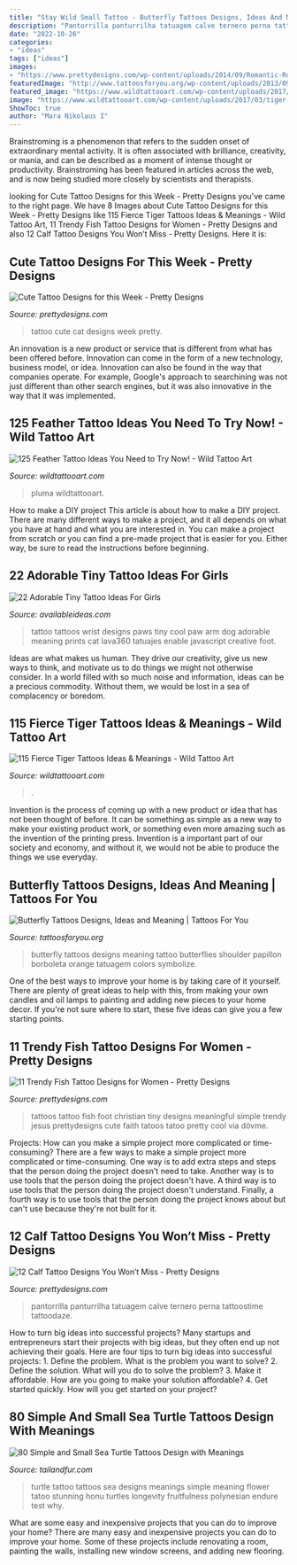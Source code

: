 ```yaml
---
title: "Stay Wild Small Tattoo - Butterfly Tattoos Designs, Ideas And Meaning"
description: "Pantorrilla panturrilha tatuagem calve ternero perna tattoostime tattoodaze"
date: "2022-10-26"
categories:
- "ideas"
tags: ["ideas"]
images:
- "https://www.prettydesigns.com/wp-content/uploads/2014/09/Romantic-Rose-Tattoo.jpg"
featuredImage: "http://www.tattoosforyou.org/wp-content/uploads/2013/09/Butterfly-Tattoos.jpg"
featured_image: "https://www.wildtattooart.com/wp-content/uploads/2017/03/tiger-tattoos-02031715.jpg"
image: "https://www.wildtattooart.com/wp-content/uploads/2017/03/tiger-tattoos-02031715.jpg"
ShowToc: true
author: "Mara Nikolaus I"
---
```



Brainstroming is a phenomenon that refers to the sudden onset of extraordinary mental activity. It is often associated with brilliance, creativity, or mania, and can be described as a moment of intense thought or productivity. Brainstroming has been featured in articles across the web, and is now being studied more closely by scientists and therapists.

	

		
looking for Cute Tattoo Designs for this Week - Pretty Designs you've came to the right page. We have 8 Images about Cute Tattoo Designs for this Week - Pretty Designs like 115 Fierce Tiger Tattoos Ideas &amp; Meanings - Wild Tattoo Art, 11 Trendy Fish Tattoo Designs for Women - Pretty Designs and also 12 Calf Tattoo Designs You Won’t Miss - Pretty Designs. Here it is:
		
    
## Cute Tattoo Designs For This Week - Pretty Designs

<img loading=lazy src="https://www.prettydesigns.com/wp-content/uploads/2014/12/Cute-Cat-Tattoo.jpg" onerror="this.onerror=null;this.src='https://tse2.mm.bing.net/th?id=OIP.hFjRMuA0vPYDZVwlAc6jsgHaLK&amp;pid=15.1';" alt="Cute Tattoo Designs for this Week - Pretty Designs">

_Source: prettydesigns.com_

>tattoo cute cat designs week pretty. 

	

An innovation is a new product or service that is different from what has been offered before. Innovation can come in the form of a new technology, business model, or idea. Innovation can also be found in the way that companies operate. For example, Google's approach to searchining was not just different than other search engines, but it was also innovative in the way that it was implemented.

    
## 125 Feather Tattoo Ideas You Need To Try Now! - Wild Tattoo Art

<img loading=lazy src="https://www.wildtattooart.com/wp-content/uploads/2018/03/feather-tattoos-07031826.jpg" onerror="this.onerror=null;this.src='https://tse1.mm.bing.net/th?id=OIP.kgkE_aEjv1O7gLS3YAZcLQHaJ4&amp;pid=15.1';" alt="125 Feather Tattoo Ideas You Need to Try Now! - Wild Tattoo Art">

_Source: wildtattooart.com_

>pluma wildtattooart. 

	

How to make a DIY project
This article is about how to make a DIY project. There are many different ways to make a project, and it all depends on what you have at hand and what you are interested in. You can make a project from scratch or you can find a pre-made project that is easier for you. Either way, be sure to read the instructions before beginning.

    
## 22 Adorable Tiny Tattoo Ideas For Girls

<img loading=lazy src="http://availableideas.com/wp-content/uploads/2015/09/small-tattoos-for-girls-with-meaning-1.jpg" onerror="this.onerror=null;this.src='https://tse1.mm.bing.net/th?id=OIP.-qUUg1KhUlSFl3duCr15lwHaJ4&amp;pid=15.1';" alt="22 Adorable Tiny Tattoo Ideas For Girls">

_Source: availableideas.com_

>tattoo tattoos wrist designs paws tiny cool paw arm dog adorable meaning prints cat lava360 tatuajes enable javascript creative foot. 

	

Ideas are what makes us human. They drive our creativity, give us new ways to think, and motivate us to do things we might not otherwise consider. In a world filled with so much noise and information, ideas can be a precious commodity. Without them, we would be lost in a sea of complacency or boredom.

    
## 115 Fierce Tiger Tattoos Ideas &amp; Meanings - Wild Tattoo Art

<img loading=lazy src="https://www.wildtattooart.com/wp-content/uploads/2017/03/tiger-tattoos-02031715.jpg" onerror="this.onerror=null;this.src='https://tse1.mm.bing.net/th?id=OIP.-nvA9E0Bnp6Tndd6cFRz6wHaJ6&amp;pid=15.1';" alt="115 Fierce Tiger Tattoos Ideas &amp; Meanings - Wild Tattoo Art">

_Source: wildtattooart.com_

>. 

	

Invention is the process of coming up with a new product or idea that has not been thought of before. It can be something as simple as a new way to make your existing product work, or something even more amazing such as the invention of the printing press. Invention is a important part of our society and economy, and without it, we would not be able to produce the things we use everyday.

    
## Butterfly Tattoos Designs, Ideas And Meaning | Tattoos For You

<img loading=lazy src="http://www.tattoosforyou.org/wp-content/uploads/2013/09/Butterfly-Tattoos.jpg" onerror="this.onerror=null;this.src='https://tse4.mm.bing.net/th?id=OIP.xAaybnVPt6lROVKzcBpSkQHaKO&amp;pid=15.1';" alt="Butterfly Tattoos Designs, Ideas and Meaning | Tattoos For You">

_Source: tattoosforyou.org_

>butterfly tattoos designs meaning tattoo butterflies shoulder papillon borboleta orange tatuagem colors symbolize. 

	

One of the best ways to improve your home is by taking care of it yourself. There are plenty of great ideas to help with this, from making your own candles and oil lamps to painting and adding new pieces to your home decor. If you're not sure where to start, these five ideas can give you a few starting points.

    
## 11 Trendy Fish Tattoo Designs For Women - Pretty Designs

<img loading=lazy src="http://www.prettydesigns.com/wp-content/uploads/2014/09/Tiny-Fish-Tattoo-on-The-Foot.jpg" onerror="this.onerror=null;this.src='https://tse2.mm.bing.net/th?id=OIP.LxaXQ2tokM-JAFVr8pqwlgHaHa&amp;pid=15.1';" alt="11 Trendy Fish Tattoo Designs for Women - Pretty Designs">

_Source: prettydesigns.com_

>tattoos tattoo fish foot christian tiny designs meaningful simple trendy jesus prettydesigns cute faith tatoos tatoo pretty cool via dövme. 

	

Projects: How can you make a simple project more complicated or time-consuming?
There are a few ways to make a simple project more complicated or time-consuming. One way is to add extra steps and steps that the person doing the project doesn't need to take. Another way is to use tools that the person doing the project doesn't have. A third way is to use tools that the person doing the project doesn't understand. Finally, a fourth way is to use tools that the person doing the project knows about but can't use because they're not built for it.

    
## 12 Calf Tattoo Designs You Won’t Miss - Pretty Designs

<img loading=lazy src="https://www.prettydesigns.com/wp-content/uploads/2014/09/Romantic-Rose-Tattoo.jpg" onerror="this.onerror=null;this.src='https://tse3.mm.bing.net/th?id=OIP.t5-TgRBZuvwZWeaMA282cQHaKb&amp;pid=15.1';" alt="12 Calf Tattoo Designs You Won’t Miss - Pretty Designs">

_Source: prettydesigns.com_

>pantorrilla panturrilha tatuagem calve ternero perna tattoostime tattoodaze. 

	

How to turn big ideas into successful projects?
Many startups and entrepreneurs start their projects with big ideas, but they often end up not achieving their goals. Here are four tips to turn big ideas into successful projects: 1. Define the problem. What is the problem you want to solve? 2. Define the solution. What will you do to solve the problem? 3. Make it affordable. How are you going to make your solution affordable? 4. Get started quickly. How will you get started on your project?

    
## 80 Simple And Small Sea Turtle Tattoos Design With Meanings

<img loading=lazy src="https://tailandfur.com/wp-content/uploads/2014/04/sea-turtle-tatoo-40.jpg" onerror="this.onerror=null;this.src='https://tse2.mm.bing.net/th?id=OIP.k74JFzGXdbxJWMkk55e2ngHaJ4&amp;pid=15.1';" alt="80 Simple and Small Sea Turtle Tattoos Design with Meanings">

_Source: tailandfur.com_

>turtle tattoo tattoos sea designs meanings simple meaning flower tatoo stunning honu turtles longevity fruitfulness polynesian endure test why. 

	

What are some easy and inexpensive projects that you can do to improve your home?
There are many easy and inexpensive projects you can do to improve your home. Some of these projects include renovating a room, painting the walls, installing new window screens, and adding new flooring.

